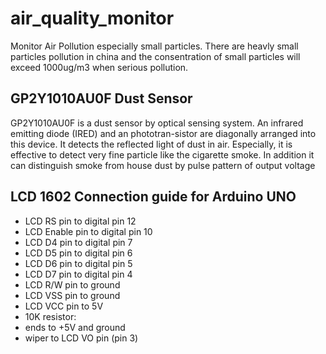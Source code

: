 # air_quality_monitor
Monitor Air Pollution especially  small particles. There are heavly small particles pollution in china and  the consentration of small particles will exceed 1000ug/m3 when serious pollution.


## GP2Y1010AU0F Dust Sensor
GP2Y1010AU0F is a dust sensor by optical sensing system. 
An infrared emitting diode (IRED) and an phototran-sistor are diagonally arranged into this device.
It detects the reflected light of dust in air.
Especially, it is effective to detect very fine particle like the cigarette smoke. 
In addition it can distinguish smoke from house dust by pulse pattern of output voltage


## LCD 1602 Connection guide for Arduino UNO
 * LCD RS pin to digital pin 12
 * LCD Enable pin to digital pin 10
 * LCD D4 pin to digital pin 7
 * LCD D5 pin to digital pin 6
 * LCD D6 pin to digital pin 5
 * LCD D7 pin to digital pin 4
 * LCD R/W pin to ground
 * LCD VSS pin to ground
 * LCD VCC pin to 5V
 * 10K resistor:
 * ends to +5V and ground
 * wiper to LCD VO pin (pin 3)
